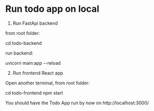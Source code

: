 # Run todo app on local

1. Run FastApi backend

from root folder:

cd todo-backend

run backend:

uvicorn main:app --reload

2. Run frontend React app

Open another terminal, from root folder:

cd todo-frontend
npm start

You should have the Todo App run by now on http://localhost:3000/
